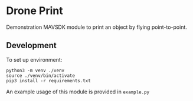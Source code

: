 # Drone Print
Demonstration MAVSDK module to print an object by flying point-to-point.

## Development
To set up environment:
```
python3 -m venv ./venv
source ./venv/bin/activate
pip3 install -r requirements.txt
```
An example usage of this module is provided in `example.py`